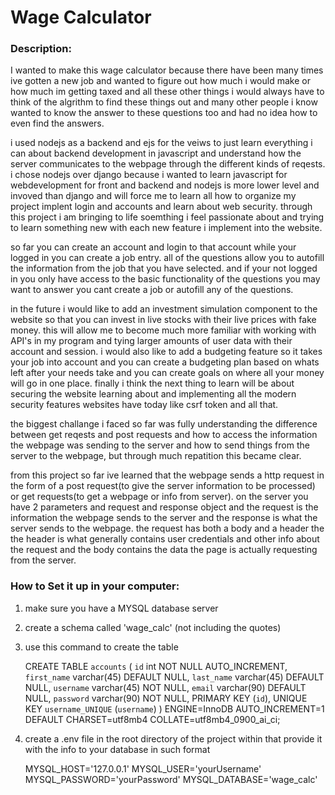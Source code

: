 <h1>Wage Calculator</h1>

<h3>Description:</h3>

I wanted to make this wage calculator because there have been many times ive gotten a new job and wanted to figure out how much i would make or how much im getting taxed and all these other things i would always have to think of the algrithm to find these things out and many other people i know wanted to know the answer to these questions too and had no idea how to even find the answers.

i used nodejs as a backend and ejs for the veiws to just learn everything i can about backend development in javascript and understand how the server communicates to the webpage through the different kinds of reqests. i chose nodejs over django because i wanted to learn javascript for webdevelopment for front and backend and nodejs is more lower level and invoved than django and will force me to learn all how to organize my project implent login and accounts and learn about web security.
through this project i am bringing to life soemthing i feel passionate about and trying to learn something new with each new feature i implement into the website.

so far you can create an account and login to that account while your logged in you can create a job entry. all of the questions allow you to autofill the information from the job that you have selected.
and if your not logged in you only have access to the basic functionality of the questions you may want to answer you cant create a job or autofill any of the questions.

in the future i would like to add an investment simulation component to the website so that you can invest in live stocks with their live prices with fake money. this will allow me to become much more familiar with working with API's in my program and tying larger amounts of user data with their account and session. i would also like to add a budgeting feature so it takes your job into account and you can create a budgeting plan based on whats left after your needs take and you can create goals on where all your money will go in one place. finally i think the next thing to learn will be about securing the website learning about and implementing all the modern security features websites have today like csrf token and all that.

the biggest challange i faced so far was fully understanding the difference between get reqests and post requests and how to access the information the webpage was sending to the server and how to send things from the server to the webpage, but through much repatition this became clear.

from this project so far ive learned that the webpage sends a http request in the form of a post request(to give the server information to be processed) or get requests(to get a webpage or info from server). on the server you have 2 parameters and request and response object and the request is the information the webpage sends to the server and the response is what the server sends to the webpage. the request has both a body and a header the the header is what generally contains user credentials and other info about the request and the body contains the data the page is actually requesting from the server.



<h3>How to Set it up in your computer:</h3>



1. make sure you have a MYSQL database server
2. create a schema called 'wage_calc' (not including the quotes)
3. use this command to create the table 

    CREATE TABLE `accounts` (
      `id` int NOT NULL AUTO_INCREMENT,
      `first_name` varchar(45) DEFAULT NULL,
      `last_name` varchar(45) DEFAULT NULL,
      `username` varchar(45) NOT NULL,
      `email` varchar(90) DEFAULT NULL,
      `password` varchar(90) NOT NULL,
      PRIMARY KEY (`id`),
      UNIQUE KEY `username_UNIQUE` (`username`)
    ) ENGINE=InnoDB AUTO_INCREMENT=1 DEFAULT CHARSET=utf8mb4 COLLATE=utf8mb4_0900_ai_ci;


4. create a .env file in the root directory of the project within that provide it with the info to your database in such format

    MYSQL_HOST='127.0.0.1'
    MYSQL_USER='yourUsername'
    MYSQL_PASSWORD='yourPassword'
    MYSQL_DATABASE='wage_calc'



